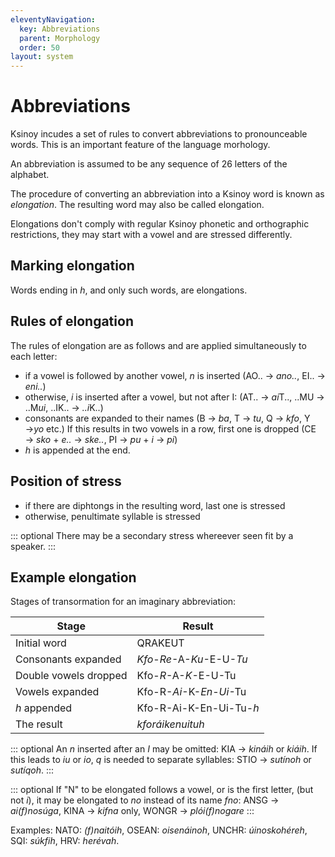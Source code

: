 ```yaml
---
eleventyNavigation:
  key: Abbreviations
  parent: Morphology
  order: 50
layout: system
---
```

# Abbreviations

Ksinoy incudes a set of rules to convert abbreviations to pronounceable words. This is an important feature of the language morhology.

An abbreviation is assumed to be any sequence of 26 letters of the alphabet.

The procedure of converting an abbreviation into a Ksinoy word is known as
<i>elongation</i>.  The resulting word may also be called elongation.

Elongations don't comply with regular Ksinoy phonetic and orthographic
restrictions, they may start with a vowel and are stressed differently.

## Marking elongation

Words ending in *h*, and only such words, are elongations.

## Rules of elongation

The rules of elongation are as follows and are applied simultaneously to each
letter:

* if a vowel is followed by another vowel, *n* is inserted (AO.. → *ano..*, EI.. → *eni..*)
* otherwise, *i* is inserted after a vowel, but not after I: (AT.. → *ai*T.., ..MU → ..M*ui*, ..IK.. → *..i*K..)
* consonants are expanded to their names (B → *ba*, T → *tu*, Q → *kfo*, Y →*yo* etc.)
If this results in two vowels in a row, first one is dropped (CE → *sko* + *e..* → *ske..*, PI → *pu* + *i* → *pi*)
* *h* is appended at the end.

## Position of stress

* if there are diphtongs in the resulting word, last one is stressed
* otherwise, penultimate syllable is stressed

::: optional
There may be a secondary stress whereever seen fit by a speaker.
:::

## Example elongation

Stages of transormation for an imaginary abbreviation:

Stage | Result
-|-
Initial word |QRAKEUT
Consonants expanded | *Kfo*-*Re*-A-*Ku*-E-U-*Tu*
Double vowels dropped | Kfo-*R*-A-*K*-E-U-Tu
Vowels expanded | Kfo-R-*Ai*-K-*En*-*Ui*-Tu
*h* appended | Kfo-R-Ai-K-En-Ui-Tu-*h*
The result | *kforáikenuituh*

::: optional
An *n* inserted after an *I* may be omitted: KIA → *kináih* or *kiáih*.
If this leads to *iu* or *io*, *q* is needed to separate syllables:
STIO → *sutínoh* or *sutíqoh*.
:::

::: optional
If "N" to be elongated follows a vowel, or is the first letter, (but not *i*), it may be elongated to *no* instead of its name *fno*:
ANSG → *ai(f)nosúga*, KINA → *kifna* only, WONGR → *plói(f)nogare*
:::

Examples: NATO: *(f)naitóih*, OSEAN: *oisenáinoh*, UNCHR: *úinoskohéreh*, SQI: *súkfih*,
HRV: *herévah*.
